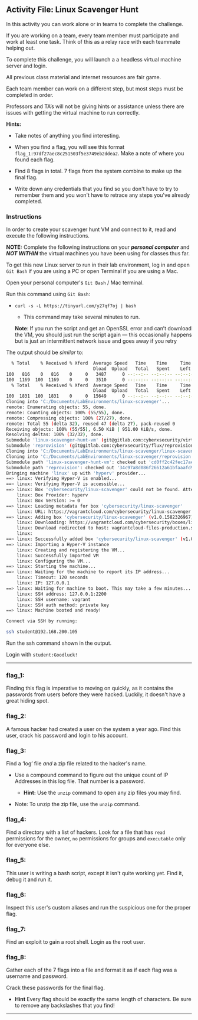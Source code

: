 ## Activity File: Linux Scavenger Hunt

In this activity you can work alone or in teams to complete the challenge.

If you are working on a team, every team member must participate and work at least one task. Think of this as a relay race with each teammate helping out.

To complete this challenge, you will launch a a headless virtual machine server and login.

All previous class material and internet resources are fair game.

Each team member can work on a different step, but most steps must be completed in order.

Professors and TA’s will not be giving hints or assistance unless there are issues with getting the virtual machine to run correctly.

**Hints:**

- Take notes of anything you find interesting.

- When you find a flag, you will see this format `flag_1:97df27aec8c251503f5e3749eb2ddea2`. Make a note of where you found each flag. 

- Find 8 flags in total. 7 flags from the system combine to make up the final flag.

- Write down any credentials that you find so you don't have to try to remember them and you won't have to retrace any steps you've already completed.

### Instructions

In order to create your scavenger hunt VM and connect to it, read and execute the following instructions.

**NOTE:** Complete the following instructions on your _**personal computer**_ and _**NOT WITHIN**_ the virtual machines you have been using for classes thus far.

To get this new Linux server to run in their lab environment, log in and open `Git Bash` if you are using a PC or open Terminal if you are using a Mac.

Open your personal computer's `Git Bash` / Mac terminal.

Run this command using `Git Bash`:

- `curl -s -L https://tinyurl.com/y27qf7oj | bash`

    - This command may take several minutes to run.

    **Note**: If you run the script and get an OpenSSL error and can’t download the VM, you should just run the script again — this occasionally happens but is just an intermittent network issue and goes away if you retry

The output should be _similar_ to:
```bash
  % Total    % Received % Xferd  Average Speed   Time    Time     Time  Current
                                 Dload  Upload   Total   Spent    Left  Speed
100   816    0   816    0     0   3487      0 --:--:-- --:--:-- --:--:--  3502
100  1169  100  1169    0     0   3510      0 --:--:-- --:--:-- --:--:--  3510
  % Total    % Received % Xferd  Average Speed   Time    Time     Time  Current
                                 Dload  Upload   Total   Spent    Left  Speed
100  1831  100  1831    0     0  15649      0 --:--:-- --:--:-- --:--:-- 15649
Cloning into 'C:/Documents/LabEnvironments/linux-scavenger'...
remote: Enumerating objects: 55, done.
remote: Counting objects: 100% (55/55), done.
remote: Compressing objects: 100% (27/27), done.
remote: Total 55 (delta 32), reused 47 (delta 27), pack-reused 0
Receiving objects: 100% (55/55), 6.50 KiB | 951.00 KiB/s, done.
Resolving deltas: 100% (32/32), done.
Submodule 'linux-scavenger-hunt-vm' (git@gitlab.com:cyberxsecurity/virtual-machines/linux-scavenger-hunt-vm.git) registered for path 'linux-scavenger-hunt-vm'
Submodule 'reprovision' (git@gitlab.com:cyberxsecurity/flux/reprovision.git) registered for path 'reprovision'
Cloning into 'C:/Documents/LabEnvironments/linux-scavenger/linux-scavenger-hunt-vm'...
Cloning into 'C:/Documents/LabEnvironments/linux-scavenger/reprovision'...
Submodule path 'linux-scavenger-hunt-vm': checked out 'cd0ff2c42fec17aeb2d7d65250d539ac9412da18'
Submodule path 'reprovision': checked out '34c97a8d086f26612a61bfaaafd95bb975c968aa'
Bringing machine 'linux' up with 'hyperv' provider...
==> linux: Verifying Hyper-V is enabled...
==> linux: Verifying Hyper-V is accessible...
==> linux: Box 'cybersecurity/linux-scavenger' could not be found. Attempting to find and install...
    linux: Box Provider: hyperv
    linux: Box Version: >= 0
==> linux: Loading metadata for box 'cybersecurity/linux-scavenger'
    linux: URL: https://vagrantcloud.com/cybersecurity/linux-scavenger
==> linux: Adding box 'cybersecurity/linux-scavenger' (v1.0.1582326967) for provider: hyperv
    linux: Downloading: https://vagrantcloud.com/cybersecurity/boxes/linux-scavenger/versions/1.0.1582326967/providers/hyperv.box
    linux: Download redirected to host: vagrantcloud-files-production.s3.amazonaws.com
    linux:
==> linux: Successfully added box 'cybersecurity/linux-scavenger' (v1.0.1582326967) for 'hyperv'!
==> linux: Importing a Hyper-V instance
    linux: Creating and registering the VM...
    linux: Successfully imported VM
    linux: Configuring the VM...
==> linux: Starting the machine...
==> linux: Waiting for the machine to report its IP address...
    linux: Timeout: 120 seconds
    linux: IP: 127.0.0.1
==> linux: Waiting for machine to boot. This may take a few minutes...
    linux: SSH address: 127.0.0.1:2200
    linux: SSH username: vagrant
    linux: SSH auth method: private key
==> linux: Machine booted and ready!

Connect via SSH by running:

ssh student@192.168.200.105
```

Run the ssh command shown in the output.

Login with `student:Goodluck!`

---

### flag_1:

Finding this flag is imperative to moving on quickly, as it contains the passwords from users before they were hacked. Luckily, it doesn't have a great hiding spot.

### flag_2:

A famous hacker had created a user on the system a year ago. Find this user, crack his password and login to his account.


### flag_3:

Find a ‘log’ file _and_ a zip file related to the hacker's name.  

- Use a compound command to figure out the unique count of IP Addresses in this log file. That number is a password.
  - **Hint:** Use the `unzip` command to open any zip files you may find. 

- Note: To unzip the zip file, use the `unzip` command. 

### flag_4:

Find a directory with a list of hackers. Look for a file that has `read` permissions for the owner, `no` permissions for groups and `executable` only for everyone else.

### flag_5:

This user is writing a bash script, except it isn't quite working yet. Find it, debug it and run it.

### flag_6:

Inspect this user's custom aliases and run the suspicious one for the proper flag.

### flag_7:

Find an exploit to gain a root shell. Login as the root user.

### flag_8:

Gather each of the 7 flags into a file and format it as if each flag was a username and password.

Crack these passwords for the final flag.

- **Hint** Every flag should be exactly the same length of characters. Be sure to remove any backslashes that you find!
---
